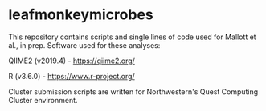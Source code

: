 # leafmonkeymicrobes

This repository contains scripts and single lines of code used for Mallott et al., in prep. Software used for these analyses:

QIIME2 (v2019.4) - https://qiime2.org/

R (v3.6.0) - https://www.r-project.org/

Cluster submission scripts are written for Northwestern's Quest Computing Cluster environment.
